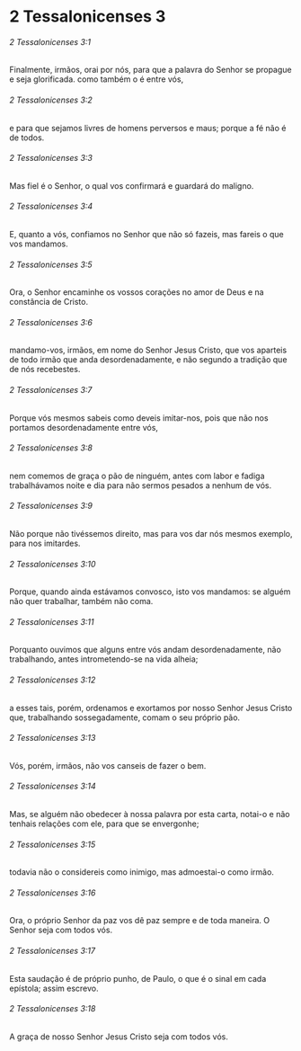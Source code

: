 # 2 Tessalonicenses 3

###### 2 Tessalonicenses 3:1

Finalmente, irmãos, orai por nós, para que a palavra do Senhor se propague e seja glorificada. como também o é entre vós,

###### 2 Tessalonicenses 3:2

e para que sejamos livres de homens perversos e maus; porque a fé não é de todos.

###### 2 Tessalonicenses 3:3

Mas fiel é o Senhor, o qual vos confirmará e guardará do maligno.

###### 2 Tessalonicenses 3:4

E, quanto a vós, confiamos no Senhor que não só fazeis, mas fareis o que vos mandamos.

###### 2 Tessalonicenses 3:5

Ora, o Senhor encaminhe os vossos corações no amor de Deus e na constância de Cristo.

###### 2 Tessalonicenses 3:6

mandamo-vos, irmãos, em nome do Senhor Jesus Cristo, que vos aparteis de todo irmão que anda desordenadamente, e não segundo a tradição que de nós recebestes.

###### 2 Tessalonicenses 3:7

Porque vós mesmos sabeis como deveis imitar-nos, pois que não nos portamos desordenadamente entre vós,

###### 2 Tessalonicenses 3:8

nem comemos de graça o pão de ninguém, antes com labor e fadiga trabalhávamos noite e dia para não sermos pesados a nenhum de vós.

###### 2 Tessalonicenses 3:9

Não porque não tivéssemos direito, mas para vos dar nós mesmos exemplo, para nos imitardes.

###### 2 Tessalonicenses 3:10

Porque, quando ainda estávamos convosco, isto vos mandamos: se alguém não quer trabalhar, também não coma.

###### 2 Tessalonicenses 3:11

Porquanto ouvimos que alguns entre vós andam desordenadamente, não trabalhando, antes intrometendo-se na vida alheia;

###### 2 Tessalonicenses 3:12

a esses tais, porém, ordenamos e exortamos por nosso Senhor Jesus Cristo que, trabalhando sossegadamente, comam o seu próprio pão.

###### 2 Tessalonicenses 3:13

Vós, porém, irmãos, não vos canseis de fazer o bem.

###### 2 Tessalonicenses 3:14

Mas, se alguém não obedecer à nossa palavra por esta carta, notai-o e não tenhais relações com ele, para que se envergonhe;

###### 2 Tessalonicenses 3:15

todavia não o considereis como inimigo, mas admoestai-o como irmão.

###### 2 Tessalonicenses 3:16

Ora, o próprio Senhor da paz vos dê paz sempre e de toda maneira. O Senhor seja com todos vós.

###### 2 Tessalonicenses 3:17

Esta saudação é de próprio punho, de Paulo, o que é o sinal em cada epístola; assim escrevo.

###### 2 Tessalonicenses 3:18

A graça de nosso Senhor Jesus Cristo seja com todos vós.

